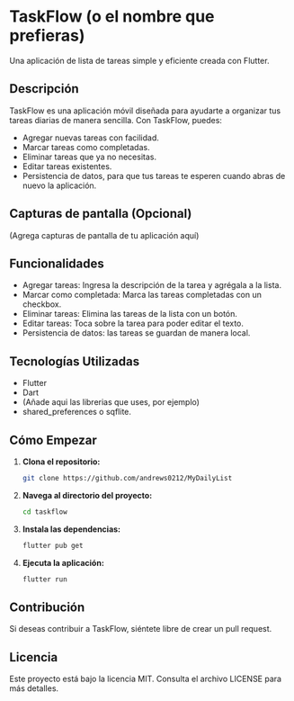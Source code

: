 # TaskFlow (o el nombre que prefieras)

Una aplicación de lista de tareas simple y eficiente creada con Flutter.

## Descripción

TaskFlow es una aplicación móvil diseñada para ayudarte a organizar tus tareas diarias de manera sencilla. Con TaskFlow, puedes:

* Agregar nuevas tareas con facilidad.
* Marcar tareas como completadas.
* Eliminar tareas que ya no necesitas.
* Editar tareas existentes.
* Persistencia de datos, para que tus tareas te esperen cuando abras de nuevo la aplicación.

## Capturas de pantalla (Opcional)

(Agrega capturas de pantalla de tu aplicación aquí)

## Funcionalidades

* Agregar tareas: Ingresa la descripción de la tarea y agrégala a la lista.
* Marcar como completada: Marca las tareas completadas con un checkbox.
* Eliminar tareas: Elimina las tareas de la lista con un botón.
* Editar tareas: Toca sobre la tarea para poder editar el texto.
* Persistencia de datos: las tareas se guardan de manera local.

## Tecnologías Utilizadas

* Flutter
* Dart
* (Añade aqui las librerias que uses, por ejemplo)
* shared_preferences o sqflite.

## Cómo Empezar

1.  **Clona el repositorio:**
    ```bash
    git clone https://github.com/andrews0212/MyDailyList
    ```
2.  **Navega al directorio del proyecto:**
    ```bash
    cd taskflow
    ```
3.  **Instala las dependencias:**
    ```bash
    flutter pub get
    ```
4.  **Ejecuta la aplicación:**
    ```bash
    flutter run
    ```

## Contribución

Si deseas contribuir a TaskFlow, siéntete libre de crear un pull request.

## Licencia

Este proyecto está bajo la licencia MIT. Consulta el archivo LICENSE para más detalles.

